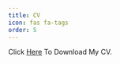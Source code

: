 ```yaml
---
title: CV
icon: fas fa-tags
order: 5
---
```

Click [Here](https://drive.google.com/file/d/140LXXKutn6_cxgpOvPFhm0u_kDW98dwN/view?usp=sharing) To Download My CV.
